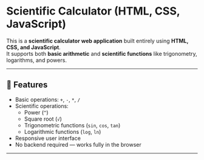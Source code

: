 

# Scientific Calculator (HTML, CSS, JavaScript)

This is a **scientific calculator web application** built entirely using **HTML, CSS, and JavaScript**.  
It supports both **basic arithmetic** and **scientific functions** like trigonometry, logarithms, and powers.

---

## 🚀 Features
- Basic operations: `+`, `-`, `*`, `/`
- Scientific operations:
  - Power (`^`)
  - Square root (`√`)
  - Trigonometric functions (`sin`, `cos`, `tan`)
  - Logarithmic functions (`log`, `ln`)
- Responsive user interface
- No backend required — works fully in the browser

---



